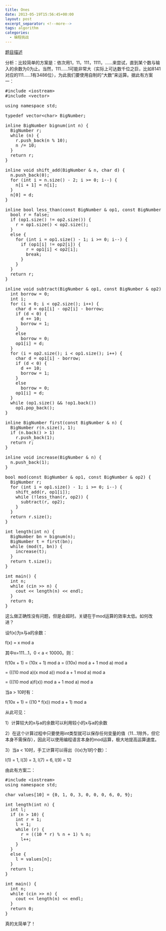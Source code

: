 ```yaml
---
title: Ones
date: 2013-05-19T15:56:45+00:00
layout: post
excerpt_separator: <!--more-->
tags: algorithm
categories:
  - 编程挑战
---
```

<a href="http://uva.onlinejudge.org/index.php?option=com_onlinejudge&#038;Itemid=8&#038;page=show_problem&#038;problem=1068" target="_blank">题目描述</a>

分析：比较简单的方案是：依次用1，11，111，1111，……来尝试，直到某个数与输入的余数为0为止。当然，111……1可能非常大（实际上可达数千位之巨，比如8141对应的111……1有3486位），为此我们要使用自制的“大数”来运算。据此有方案一：<!--more-->

<pre class="brush: cpp; title: ; notranslate" title="">#include &lt;iostream&gt;
#include &lt;vector&gt;

using namespace std;

typedef vector&lt;char&gt; BigNumber;

inline BigNumber bignum(int n) {
  BigNumber r;
  while (n) {
    r.push_back(n % 10);
    n /= 10;
  }
  return r;
}

inline void shift_add(BigNumber & n, char d) {
  n.push_back(0);
  for (int i = n.size() - 2; i &gt;= 0; i--) {
    n[i + 1] = n[i];
  }
  n[0] = d;
}

inline bool less_than(const BigNumber & op1, const BigNumber & op2) {
  bool r = false;
  if (op1.size() != op2.size()) {
    r = op1.size() &lt; op2.size();
  }
  else {
    for (int i = op1.size() - 1; i &gt;= 0; i--) {
      if (op1[i] != op2[i]) {
        r = op1[i] &lt; op2[i];
        break;
      }
    }
  }
  return r;
}

inline void subtract(BigNumber & op1, const BigNumber & op2) {
  int borrow = 0;
  int i;
  for (i = 0; i &lt; op2.size(); i++) {
    char d = op1[i] - op2[i] - borrow;
    if (d &lt; 0) {
      d += 10;
      borrow = 1;
    }
    else
      borrow = 0;
    op1[i] = d;
  }
  for (i = op2.size(); i &lt; op1.size(); i++) {
    char d = op1[i] - borrow;
    if (d &lt; 0) {
      d += 10;
      borrow = 1;
    }
    else
      borrow = 0;
    op1[i] = d;
  }
  while (op1.size() && !op1.back())
    op1.pop_back();
}

inline BigNumber first(const BigNumber & n) {
  BigNumber r(n.size(), 1);
  if (n.back() &gt; 1)
    r.push_back(1);
  return r;
}

inline void increase(BigNumber & n) {
  n.push_back(1);
}

bool mod(const BigNumber & op1, const BigNumber & op2) {
  BigNumber r;
  for (int i = op1.size() - 1; i &gt;= 0; i--) {
    shift_add(r, op1[i]);
    while (!less_than(r, op2)) {
      subtract(r, op2);
    }
  }
  return r.size();
}

int length(int n) {
  BigNumber bn = bignum(n);
  BigNumber t = first(bn);
  while (mod(t, bn)) {
    increase(t);
  }
  return t.size();
}

int main() {
  int n;
  while (cin &gt;&gt; n) {
    cout &lt;&lt; length(n) &lt;&lt; endl;
  }
  return 0;
}
</pre>

这么做正确性没有问题，但是会超时。关键在于mod运算的效率太低。如何改进？
  
设f(x)为x与a的余数：
  
f(x) = x mod a
  
其中x=111&#8230;1，0 < a < 10000。则：
  
f(10x + 1) = (10x + 1) mod a = ((10x) mod a + 1 mod a) mod a
  
= (((10 mod a)(x mod a)) mod a + 1 mod a) mod a
  
= (((10 mod a)f(x)) mod a + 1 mod a) mod a
  
当a > 10时有：
  
f(10x + 1) = ((10 * f(x)) mod a + 1) mod a
  
从此可见：
  
1）计算较大的x与a的余数可以利用较小的x与a的余数
  
2）在这个计算过程中只要使用int类型就可以保存任何变量的值（11&#8230;1除外，但它本身不需保存），因此可以使用编程语言本身的mod运算，极大地提高运算速度。
  
3）当a < 10时，手工计算可以得出（l(x)为1的个数）：
  
l(1) = 1, l(3) = 3, l(7) = 6, l(9) = 12
  
由此有方案二：

<pre class="brush: cpp; title: ; notranslate" title="">#include &lt;iostream&gt;
using namespace std;

char values[10] = {0, 1, 0, 3, 0, 0, 0, 6, 0, 9};

int length(int n) {
  int l;
  if (n &gt; 10) {
    int r = 1;
    l = 1;
    while (r) {
      r = ((10 * r) % n + 1) % n;
      l++;
    }
  }
  else {
    l = values[n];
  }
  return l;
}

int main() {
  int n;
  while (cin &gt;&gt; n) {
    cout &lt;&lt; length(n) &lt;&lt; endl;
  }
  return 0;
}
</pre>

真的太简单了！

<div class="addtoany_share_save_container addtoany_content_bottom">
  <div class="a2a_kit a2a_kit_size_32 addtoany_list a2a_target" id="wpa2a_17">
    <a class="a2a_button_facebook" href="http://www.addtoany.com/add_to/facebook?linkurl=http%3A%2F%2Fkuangtong.me%2F2013%2F05%2F19%2Fones%2F&linkname=Ones" title="Facebook" rel="nofollow" target="_blank"></a><a class="a2a_button_twitter" href="http://www.addtoany.com/add_to/twitter?linkurl=http%3A%2F%2Fkuangtong.me%2F2013%2F05%2F19%2Fones%2F&linkname=Ones" title="Twitter" rel="nofollow" target="_blank"></a><a class="a2a_button_google_plus" href="http://www.addtoany.com/add_to/google_plus?linkurl=http%3A%2F%2Fkuangtong.me%2F2013%2F05%2F19%2Fones%2F&linkname=Ones" title="Google+" rel="nofollow" target="_blank"></a><a class="a2a_button_sina_weibo" href="http://www.addtoany.com/add_to/sina_weibo?linkurl=http%3A%2F%2Fkuangtong.me%2F2013%2F05%2F19%2Fones%2F&linkname=Ones" title="Sina Weibo" rel="nofollow" target="_blank"></a><a class="a2a_dd addtoany_share_save" href="https://www.addtoany.com/share_save"></a>
  </div>
</div>